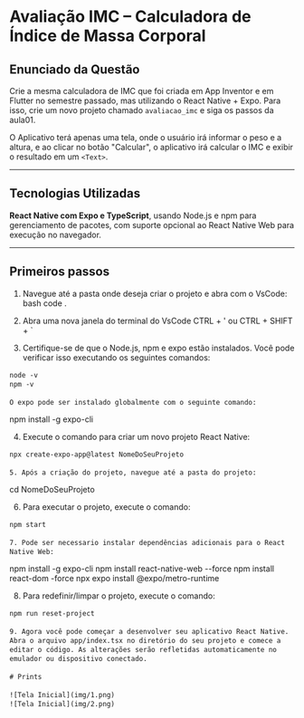 # Avaliação IMC – Calculadora de Índice de Massa Corporal

## Enunciado da Questão

Crie a mesma calculadora de IMC que foi criada em App Inventor e em Flutter no semestre passado, mas utilizando o React Native + Expo. Para isso, crie um novo projeto chamado `avaliacao_imc` e siga os passos da aula01.

O Aplicativo terá apenas uma tela, onde o usuário irá informar o peso e a altura, e ao clicar no botão "Calcular", o aplicativo irá calcular o IMC e exibir o resultado em um `<Text>`.

---

## Tecnologias Utilizadas

**React Native com Expo e TypeScript**, usando Node.js e npm para gerenciamento de pacotes, com suporte opcional ao React Native Web para execução no navegador.

---

## Primeiros passos

1. Navegue até a pasta onde deseja criar o projeto e abra com o VsCode: 
bash
code .

2. Abra uma nova janela do terminal do VsCode CTRL + ' ou CTRL + SHIFT + `


3. Certifique-se de que o Node.js, npm e expo estão instalados. Você pode verificar isso executando os seguintes comandos:
``` 
node -v
npm -v

O expo pode ser instalado globalmente com o seguinte comando:
``` 
npm install -g expo-cli

4. Execute o comando para criar um novo projeto React Native:
``` 
npx create-expo-app@latest NomeDoSeuProjeto

5. Após a criação do projeto, navegue até a pasta do projeto:
``` 
cd NomeDoSeuProjeto

6. Para executar o projeto, execute o comando:
``` 
npm start

7. Pode ser necessario instalar dependências adicionais para o React Native Web:
````
npm install -g expo-cli
npm install react-native-web --force
npm install react-dom -force
npx expo install @expo/metro-runtime

8. Para redefinir/limpar o projeto, execute o comando:
``` 
npm run reset-project

9. Agora você pode começar a desenvolver seu aplicativo React Native. Abra o arquivo app/index.tsx no diretório do seu projeto e comece a editar o código. As alterações serão refletidas automaticamente no emulador ou dispositivo conectado.

# Prints

![Tela Inicial](img/1.png)
![Tela Inicial](img/2.png)
